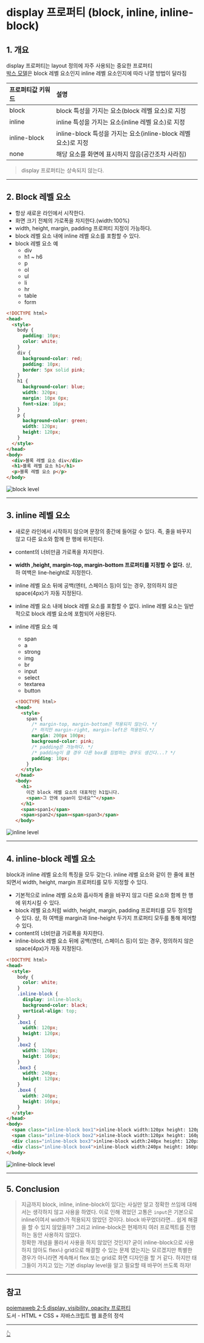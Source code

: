 # display 프로퍼티 (block, inline, inline-block)

## 1. 개요

display 프로퍼티는 layout 정의에 자주 사용되는 중요한 프로퍼티  
[박스 모델](./BoxModel.md)은 block 레벨 요소인지 inline 레벨 요소인지에 따라 나열 방법이 달라짐

| 프로퍼티값 키워드 | 설명                                                           |
| :---------------- | :------------------------------------------------------------- |
| block             | block 특성을 가지는 요소(block 레벨 요소)로 지정               |
| inline            | inline 특성을 가지는 요소(inline 레벨 요소)로 지정             |
| inline-block      | inline-block 특성을 가지는 요소(inline-block 레벨 요소)로 지정 |
| none              | 해당 요소를 화면에 표시하지 않음(공간조차 사라짐)              |

> display 프로퍼티는 상속되지 않는다.

---

## 2. Block 레벨 요소

- 항상 새로운 라인에서 시작한다.
- 화면 크기 전체의 가로폭을 차지한다.(width:100%)
- width, height, margin, padding 프로퍼티 지정이 가능하다.
- block 레벨 요소 내에 inline 레벨 요소를 포함할 수 있다.
- block 레벨 요소 예
  - div
  - h1 ~ h6
  - p
  - ol
  - ul
  - li
  - hr
  - table
  - form

```html
<!DOCTYPE html>
<head>
  <style>
    body {
      padding: 10px;
      color: white;
    }
    div {
      background-color: red;
      padding: 10px;
      border: 5px solid pink;
    }
    h1 {
      background-color: blue;
      width: 320px;
      margin: 10px 0px;
      font-size: 16px;
    }
    p {
      background-color: green;
      width: 120px;
      height: 120px;
    }
  </style>
</head>
<body>
  <div>블록 레벨 요소 div</div>
  <h1>블록 레벨 요소 h1</h1>
  <p>블록 레벨 요소 p</p>
</body>
```

![block level](../image/CSS/BlockLevel.png)

---

## 3. inline 레벨 요소

- 새로운 라인에서 시작하지 않으며 문장의 중간에 들어갈 수 있다. 즉, 줄을 바꾸지 않고 다른 요소와 함께 한 행에 위치힌다.
- content의 너비만큼 가로폭을 차지한다.
- **width ,height, margin-top, margin-bottom 프로퍼티를 지정할 수 없다.** 상, 하 여백은 line-height로 지정한다.
- inline 레벨 요소 뒤에 공백(엔터, 스페이스 등)이 있는 경우, 정의하지 않은 space(4px)가 자동 지정된다.
- inline 레벨 요소 내에 block 레벨 요소를 포함할 수 없다. inline 레벨 요소는 일반적으로 block 레벨 요소에 포함되어 사용된다.
- inline 레벨 요소 예

  - span
  - a
  - strong
  - img
  - br
  - input
  - select
  - textarea
  - button

  ```html
  <!DOCTYPE html>
  <head>
    <style>
      span {
        /* margin-top, margin-bottom은 적용되지 않는다. */
        /* 하지만 margin-right, margin-left은 적용된다.*/
        margin: 200px 100px;
        background-color: pink;
        /* padding은 가능하다. */
        /* padding이 클 경우 다른 box를 침범하는 경우도 생긴다...? */
        padding: 10px;
      }
    </style>
  </head>
  <body>
    <h1>
      이건 block 레벨 요소의 대표적인 h1입니다.
      <span>그 안에 span이 있네요^^</span>
    </h1>
    <span>span1</span>
    <span>span2</span><span>span3</span>
  </body>
  ```

![inline level](../image/CSS/InlineLevel.png)

---

## 4. inline-block 레벨 요소

block과 inline 레벨 요소의 특징을 모두 갖는다. inline 레벨 요소와 같이 한 줄에 표현되면서 width, height, margin 프로퍼티를 모두 지정할 수 있다.

- 기본적으로 inline 레벨 요소와 흡사하게 줄을 바꾸지 않고 다른 요소와 함께 한 행에 위치시킬 수 있다.
- block 레벨 요소처럼 width, height, margin, padding 프로퍼티를 모두 정의할 수 있다. 상, 하 여백을 margin과 line-height 두가지 프로퍼티 모두를 통해 제어할 수 있다.
- content의 너비만큼 가로폭을 차지한다.
- inline-block 레벨 요소 뒤에 공백(엔터, 스페이스 등)이 있는 경우, 정의하지 않은 space(4px)가 자동 지정된다.

```html
<!DOCTYPE html>
<head>
  <style>
    body {
      color: white;
    }
    .inline-block {
      display: inline-block;
      background-color: black;
      vertical-align: top;
    }
    .box1 {
      width: 120px;
      height: 120px;
    }
    .box2 {
      width: 120px;
      height: 160px;
    }
    .box3 {
      width: 240px;
      height: 120px;
    }
    .box4 {
      width: 240px;
      height: 160px;
    }
  </style>
</head>
<body>
  <span class="inline-block box1">inline-block width:120px height: 120px</span>
  <span class="inline-block box2">inline-block width:120px height: 160px</span>
  <div class="inline-block box3">inline-block width:240px height: 120px</div>
  <div class="inline-block box4">inline-block width:240px height: 160px</div>
</body>
```

![inline-block level](../image/CSS/InlineBlockLevel.png)

---

## 5. Conclusion

> 지금까지 block, inline, inline-block이 있다는 사실만 알고 정확한 쓰임에 대해서는 생각하지 않고 사용을 하였다. 이로 인해 겪었던 고통은 `input`은 기본으로 inline이여서 width가 적용되지 않았던 것이다. block 바꾸었더라면... 쉽게 해결을 할 수 있지 않았을까? 그리고 inline-block은 현제까지 여러 프로젝트를 진행하는 동안 사용하지 않았다.  
> 정확한 개념을 몰라서 사용을 하지 않았던 것인지? 굳이 inline-block으로 사용하지 않아도 flex나 grid으로 해결할 수 있는 문제 였는지는 모르겠지만 특별한 경우가 아니라면 계속해서 flex 또는 grid로 화면 디자인을 할 거 같다. 하지만 태그들이 가지고 있는 기본 display level을 알고 필요할 때 바꾸어 쓰도록 하자!

---

## 참고

[poiemaweb 2-5 display, visibility, opacity 프로퍼티](https://poiemaweb.com/css3-display)  
도서 - HTML + CSS + 자바스크립트 웹 표준의 정석

---

[👆](#display-프로퍼티-block-inline-inline-block)
